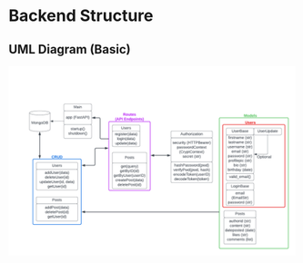 # Backend Structure

## UML Diagram (Basic)

![UML](https://github.com/MatthewFoster02/social_app/blob/main/planning/backend/diagrams/UML.png)